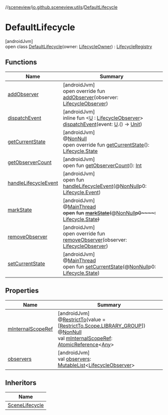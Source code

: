 //[sceneview](../../../index.md)/[io.github.sceneview.utils](../index.md)/[DefaultLifecycle](index.md)

# DefaultLifecycle

[androidJvm]\
open class [DefaultLifecycle](index.md)(owner: [LifecycleOwner](https://developer.android.com/reference/kotlin/androidx/lifecycle/LifecycleOwner.html)) : [LifecycleRegistry](https://developer.android.com/reference/kotlin/androidx/lifecycle/LifecycleRegistry.html)

## Functions

| Name | Summary |
|---|---|
| [addObserver](add-observer.md) | [androidJvm]<br>open override fun [addObserver](add-observer.md)(observer: [LifecycleObserver](https://developer.android.com/reference/kotlin/androidx/lifecycle/LifecycleObserver.html)) |
| [dispatchEvent](dispatch-event.md) | [androidJvm]<br>inline fun &lt;[U](dispatch-event.md) : [LifecycleObserver](https://developer.android.com/reference/kotlin/androidx/lifecycle/LifecycleObserver.html)&gt; [dispatchEvent](dispatch-event.md)(event: [U](dispatch-event.md).() -&gt; [Unit](https://kotlinlang.org/api/latest/jvm/stdlib/kotlin/-unit/index.html)) |
| [getCurrentState](index.md#-7428479%2FFunctions%2F-1571379623) | [androidJvm]<br>@[NonNull](https://developer.android.com/reference/kotlin/androidx/annotation/NonNull.html)<br>open override fun [getCurrentState](index.md#-7428479%2FFunctions%2F-1571379623)(): [Lifecycle.State](https://developer.android.com/reference/kotlin/androidx/lifecycle/Lifecycle.State.html) |
| [getObserverCount](index.md#1406557992%2FFunctions%2F-1571379623) | [androidJvm]<br>open fun [getObserverCount](index.md#1406557992%2FFunctions%2F-1571379623)(): [Int](https://kotlinlang.org/api/latest/jvm/stdlib/kotlin/-int/index.html) |
| [handleLifecycleEvent](index.md#1414538918%2FFunctions%2F-1571379623) | [androidJvm]<br>open fun [handleLifecycleEvent](index.md#1414538918%2FFunctions%2F-1571379623)(@[NonNull](https://developer.android.com/reference/kotlin/androidx/annotation/NonNull.html)p0: [Lifecycle.Event](https://developer.android.com/reference/kotlin/androidx/lifecycle/Lifecycle.Event.html)) |
| [markState](index.md#-1226332025%2FFunctions%2F-1571379623) | [androidJvm]<br>@[MainThread](https://developer.android.com/reference/kotlin/androidx/annotation/MainThread.html)<br>~~open~~ ~~fun~~ [~~markState~~](index.md#-1226332025%2FFunctions%2F-1571379623)~~(~~@[NonNull](https://developer.android.com/reference/kotlin/androidx/annotation/NonNull.html)~~p0~~~~:~~ [Lifecycle.State](https://developer.android.com/reference/kotlin/androidx/lifecycle/Lifecycle.State.html)~~)~~ |
| [removeObserver](remove-observer.md) | [androidJvm]<br>open override fun [removeObserver](remove-observer.md)(observer: [LifecycleObserver](https://developer.android.com/reference/kotlin/androidx/lifecycle/LifecycleObserver.html)) |
| [setCurrentState](index.md#1517748977%2FFunctions%2F-1571379623) | [androidJvm]<br>@[MainThread](https://developer.android.com/reference/kotlin/androidx/annotation/MainThread.html)<br>open fun [setCurrentState](index.md#1517748977%2FFunctions%2F-1571379623)(@[NonNull](https://developer.android.com/reference/kotlin/androidx/annotation/NonNull.html)p0: [Lifecycle.State](https://developer.android.com/reference/kotlin/androidx/lifecycle/Lifecycle.State.html)) |

## Properties

| Name | Summary |
|---|---|
| [mInternalScopeRef](index.md#-374396445%2FProperties%2F-1571379623) | [androidJvm]<br>@[RestrictTo](https://developer.android.com/reference/kotlin/androidx/annotation/RestrictTo.html)(value = [[RestrictTo.Scope.LIBRARY_GROUP](https://developer.android.com/reference/kotlin/androidx/annotation/RestrictTo.Scope.LIBRARY_GROUP.html)])<br>@[NonNull](https://developer.android.com/reference/kotlin/androidx/annotation/NonNull.html)<br>val [mInternalScopeRef](index.md#-374396445%2FProperties%2F-1571379623): [AtomicReference](https://developer.android.com/reference/kotlin/java/util/concurrent/atomic/AtomicReference.html)&lt;[Any](https://kotlinlang.org/api/latest/jvm/stdlib/kotlin/-any/index.html)&gt; |
| [observers](observers.md) | [androidJvm]<br>val [observers](observers.md): [MutableList](https://kotlinlang.org/api/latest/jvm/stdlib/kotlin.collections/-mutable-list/index.html)&lt;[LifecycleObserver](https://developer.android.com/reference/kotlin/androidx/lifecycle/LifecycleObserver.html)&gt; |

## Inheritors

| Name |
|---|
| [SceneLifecycle](../../io.github.sceneview/-scene-lifecycle/index.md) |
